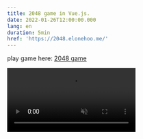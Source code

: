 ```yaml
---
title: 2048 game in Vue.js.
date: 2022-01-26T12:00:00.000
lang: en
duration: 5min
href: 'https://2048.elonehoo.me/'
---
```


play game here: [2048 game](https://2048.elonehoo.me/)

<video src="./2048-game.mp4" loop muted autoplay />
